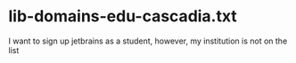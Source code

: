 # lib-domains-edu-cascadia.txt
I want to sign up jetbrains as a student, however, my institution is not on the list
